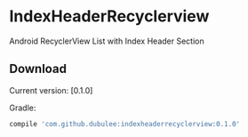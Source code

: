 # IndexHeaderRecyclerview
Android RecyclerView List with Index Header Section

Download
--------

Current version: [0.1.0]

Gradle:
```groovy
compile 'com.github.dubulee:indexheaderrecyclerview:0.1.0'
```
